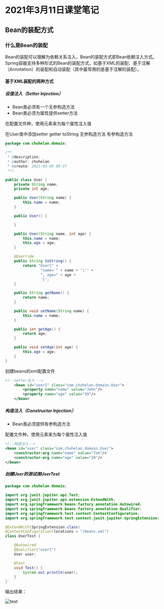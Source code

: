 # 2021年3月11日课堂笔记

## Bean的装配方式

### 什么是Bean的装配

Bean的装配可以理解为依赖关系注入，Bean的装配方式即Bean依赖注入方式。Spring容器支持多种形式的Bean的装配方式，如基于XML的装配、基于注解（Annotation）的装配和自动装配（其中最常用的是基于注解的装配）。

#### 基于XML装配的两种方式

##### 设值注入（Setter Injection）

- Bean类必须有一个无参构造方法
- Bean类必须为属性提供setter方法

在配置文件种，使用<propetry>元素来为每个属性注入值

在User类中添加setter getter toString 无参构造方法 有参构造方法

```java
package com.chuhelan.domain;

/**
 * @description:
 * @author: chuhelan
 * @create: 2021-03-09 09:37
 **/

public class User {
    private String name;
    private int age;

    public User(String name) {
        this.name = name;
    }

    public User() {

    }

    public User(String name, int age) {
        this.name = name;
        this.age = age;
    }

    @Override
    public String toString() {
        return "User{" +
                "name='" + name + '\'' +
                ", age=" + age +
                '}';
    }

    public String getName() {
        return name;
    }

    public void setName(String name) {
        this.name = name;
    }

    public int getAge() {
        return age;
    }

    public void setAge(int age) {
        this.age = age;
    }
}
```

创建beans的xml配置文件

```xml
<!--setter注入 -->
    <bean id="user1" class="com.chuhelan.domain.User">
        <property name="name" value="John"/>
        <property name="age" value="39"/>
    </bean>
```

##### 构造注入（Constructor Injection）

- Bean类必须提供有参构造方法

配置文件种，使用<constructor-arg>元素来为每个属性注入值

```xml
<!--构造注入-->
<bean id="user" class="com.chuhelan.domain.User">
    <constructor-arg name="name" value="Tom"/>
    <constructor-arg name="age" value="20"/>
</bean>
```

##### 创建User的测试类UserTest

```java
package com.chuhelan.domain;

import org.junit.jupiter.api.Test;
import org.junit.jupiter.api.extension.ExtendWith;
import org.springframework.beans.factory.annotation.Autowired;
import org.springframework.beans.factory.annotation.Qualifier;
import org.springframework.test.context.ContextConfiguration;
import org.springframework.test.context.junit.jupiter.SpringExtension;

@ExtendWith(SpringExtension.class)
@ContextConfiguration(locations = "/beans.xml")
class UserTest {

    @Autowired
    @Qualifier("user1")
    User user;

    @Test
    void Test() {
        System.out.println(user);
    }
}
```

输出结果：

![test](https://gitee.com/im-not-winnie/pic-bed/raw/master/img/test.png)
